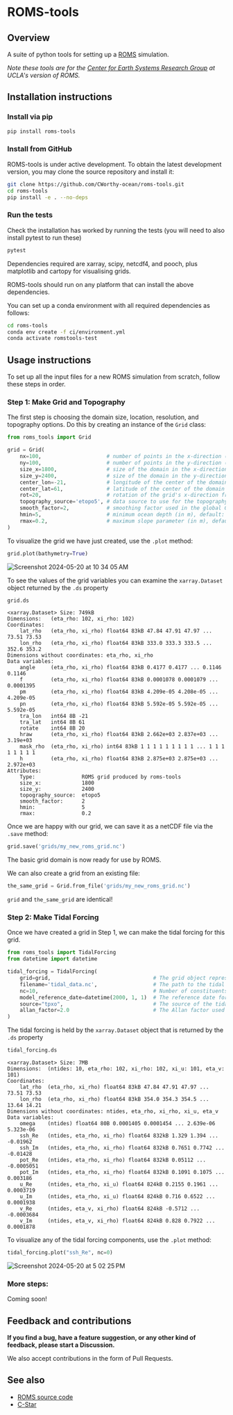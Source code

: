 # ROMS-tools

## Overview

A suite of python tools for setting up a [ROMS](https://github.com/CESR-lab/ucla-roms) simulation.

_Note these tools are for the [Center for Earth Systems Research Group](http://research.atmos.ucla.edu/cesr/) at UCLA's version of ROMS._

## Installation instructions

### Install via pip

```bash
pip install roms-tools
```

### Install from GitHub

ROMS-tools is under active development. To obtain the latest development version, you may clone the source repository and install it:
```bash
git clone https://github.com/CWorthy-ocean/roms-tools.git
cd roms-tools
pip install -e . --no-deps 
```

### Run the tests

Check the installation has worked by running the tests (you will need to also install pytest to run these)
```bash
pytest
```

Dependencies required are xarray, scipy, netcdf4, and pooch, plus matplotlib and cartopy for visualising grids.

ROMS-tools should run on any platform that can install the above dependencies.

You can set up a conda environment with all required dependencies as follows:
```bash
cd roms-tools
conda env create -f ci/environment.yml
conda activate romstools-test
```

## Usage instructions

To set up all the input files for a new ROMS simulation from scratch, follow these steps in order.

### Step 1: Make Grid and Topography

The first step is choosing the domain size, location, resolution, and topography options. Do this by creating an instance of the `Grid` class:

```python
from roms_tools import Grid

grid = Grid(
    nx=100,                     # number of points in the x-direction (not including 2 boundary cells on either end)
    ny=100,                     # number of points in the y-direction (not including 2 boundary cells on either end)
    size_x=1800,                # size of the domain in the x-direction (in km)
    size_y=2400,                # size of the domain in the y-direction (in km)
    center_lon=-21,             # longitude of the center of the domain
    center_lat=61,              # latitude of the center of the domain
    rot=20,                     # rotation of the grid's x-direction from lines of constant longitude, with positive values being a counter-clockwise rotation
    topography_source='etopo5', # data source to use for the topography
    smooth_factor=2,            # smoothing factor used in the global Gaussian smoothing of the topography, default: 2
    hmin=5,                     # minimum ocean depth (in m), default: 5
    rmax=0.2,                   # maximum slope parameter (in m), default: 0.2
)
```

To visualize the grid we have just created, use the `.plot` method:

```python
grid.plot(bathymetry=True)
```

![Screenshot 2024-05-20 at 10 34 05 AM](https://github.com/NoraLoose/roms-tools/assets/23617395/4c0411fd-8195-4fcf-9837-9ec32f7ff23b)

To see the values of the grid variables you can examine the `xarray.Dataset` object returned by the `.ds` property

```python
grid.ds
```
```
<xarray.Dataset> Size: 749kB
Dimensions:   (eta_rho: 102, xi_rho: 102)
Coordinates:
    lat_rho   (eta_rho, xi_rho) float64 83kB 47.84 47.91 47.97 ... 73.51 73.53
    lon_rho   (eta_rho, xi_rho) float64 83kB 333.0 333.3 333.5 ... 352.6 353.2
Dimensions without coordinates: eta_rho, xi_rho
Data variables:
    angle     (eta_rho, xi_rho) float64 83kB 0.4177 0.4177 ... 0.1146 0.1146
    f         (eta_rho, xi_rho) float64 83kB 0.0001078 0.0001079 ... 0.0001395
    pm        (eta_rho, xi_rho) float64 83kB 4.209e-05 4.208e-05 ... 4.209e-05
    pn        (eta_rho, xi_rho) float64 83kB 5.592e-05 5.592e-05 ... 5.592e-05
    tra_lon   int64 8B -21
    tra_lat   int64 8B 61
    rotate    int64 8B 20
    hraw      (eta_rho, xi_rho) float64 83kB 2.662e+03 2.837e+03 ... 3.19e+03
    mask_rho  (eta_rho, xi_rho) int64 83kB 1 1 1 1 1 1 1 1 1 ... 1 1 1 1 1 1 1 1
    h         (eta_rho, xi_rho) float64 83kB 2.875e+03 2.875e+03 ... 2.972e+03
Attributes:
    Type:               ROMS grid produced by roms-tools
    size_x:             1800
    size_y:             2400
    topography_source:  etopo5
    smooth_factor:      2
    hmin:               5
    rmax:               0.2

```

Once we are happy with our grid, we can save it as a netCDF file via the `.save` method:

```python
grid.save('grids/my_new_roms_grid.nc')
```

The basic grid domain is now ready for use by ROMS.

We can also create a grid from an existing file:

```python
the_same_grid = Grid.from_file('grids/my_new_roms_grid.nc')
```

`grid` and `the_same_grid` are identical!

### Step 2: Make Tidal Forcing

Once we have created a grid in Step 1, we can make the tidal forcing for this grid. 

```python
from roms_tools import TidalForcing
from datetime import datetime

tidal_forcing = TidalForcing(
    grid=grid,                                 # The grid object representing the ROMS grid associated with the tidal forcing data
    filename='tidal_data.nc',                  # The path to the tidal dataset file.
    nc=10,                                     # Number of constituents to consider. Maximum number is 14. Default is 10.
    model_reference_date=datetime(2000, 1, 1)  # The reference date for the ROMS simulation. Default is datetime(2000, 1, 1).
    source="tpxo",                             # The source of the tidal data. Default is "tpxo".
    allan_factor=2.0                           # The Allan factor used in tidal model computation. Default is 2.0.
)
```
The tidal forcing is held by the `xarray.Dataset` object that is returned by the `.ds` property

```python
tidal_forcing.ds
```

```
<xarray.Dataset> Size: 7MB
Dimensions:  (ntides: 10, eta_rho: 102, xi_rho: 102, xi_u: 101, eta_v: 101)
Coordinates:
    lat_rho  (eta_rho, xi_rho) float64 83kB 47.84 47.91 47.97 ... 73.51 73.53
    lon_rho  (eta_rho, xi_rho) float64 83kB 354.0 354.3 354.5 ... 13.64 14.21
Dimensions without coordinates: ntides, eta_rho, xi_rho, xi_u, eta_v
Data variables:
    omega    (ntides) float64 80B 0.0001405 0.0001454 ... 2.639e-06 5.323e-06
    ssh_Re   (ntides, eta_rho, xi_rho) float64 832kB 1.329 1.394 ... -0.01962
    ssh_Im   (ntides, eta_rho, xi_rho) float64 832kB 0.7651 0.7742 ... -0.01428
    pot_Re   (ntides, eta_rho, xi_rho) float64 832kB 0.05112 ... -0.0005051
    pot_Im   (ntides, eta_rho, xi_rho) float64 832kB 0.1091 0.1075 ... 0.003186
    u_Re     (ntides, eta_rho, xi_u) float64 824kB 0.2155 0.1961 ... 0.0003719
    u_Im     (ntides, eta_rho, xi_u) float64 824kB 0.716 0.6522 ... 0.0001938
    v_Re     (ntides, eta_v, xi_rho) float64 824kB -0.5712 ... -0.0003684
    v_Im     (ntides, eta_v, xi_rho) float64 824kB 0.828 0.7922 ... 0.0001878
```

To visualize any of the tidal forcing components, use the `.plot` method:

```python
tidal_forcing.plot("ssh_Re", nc=0)
```
![Screenshot 2024-05-20 at 5 02 25 PM](https://github.com/NoraLoose/roms-tools/assets/23617395/f0e35759-c6a1-4c19-a683-cb7e272aa910)


### More steps:

Coming soon!


## Feedback and contributions

**If you find a bug, have a feature suggestion, or any other kind of feedback, please start a Discussion.**

We also accept contributions in the form of Pull Requests.


## See also

- [ROMS source code](https://github.com/CESR-lab/ucla-roms)
- [C-Star](https://github.com/CWorthy-ocean/C-Star)
